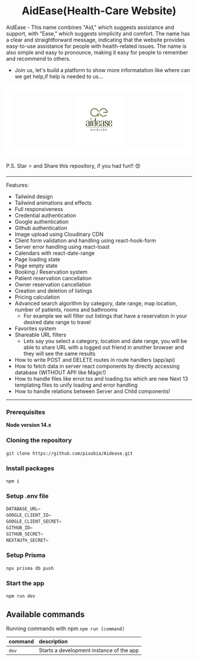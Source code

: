 <h1 align="center">
AidEase(Health-Care Website)
</h1>
AidEase
- This name combines "Aid," which suggests assistance and support, with "Ease," which suggests simplicity and comfort. The name has a clear and straightforward message, indicating that the website provides easy-to-use assistance for people with health-related issues. The name is also simple and easy to pronounce, making it easy for people to remember and recommend to others.

- Join us, let's build a platform to show more informatation like where can we get help,if help is needed to us...

<div style="border: 20px solid #fff; padding: 10px;">
  <div align="center">
    <img src="https://github.com/pixobia/Aidease/blob/main/public/images/about.png" width="30%" height="30%">
  </div>
</div>


P.S. Star ⭐ and Share this repository, if you had fun!! 😍

---

Features:

- Tailwind design
- Tailwind animations and effects
- Full responsiveness
- Credential authentication
- Google authentication
- Github authentication
- Image upload using Cloudinary CDN
- Client form validation and handling using react-hook-form
- Server error handling using react-toast
- Calendars with react-date-range
- Page loading state
- Page empty state
- Booking / Reservation system
- Patient reservation cancellation
- Owner reservation cancellation
- Creation and deletion of listings
- Pricing calculation
- Advanced search algorithm by category, date range, map location, number of patients, rooms and bathrooms
    - For example we will filter out listings that have a reservation in your desired date range to travel
- Favorites system
- Shareable URL filters
    - Lets say you select a category, location and date range, you will be able to share URL with a logged out friend in another browser and they will see the same results
- How to write POST and DELETE routes in route handlers (app/api)
- How to fetch data in server react components by directly accessing database (WITHOUT API! like Magic!)
- How to handle files like error.tsx and loading.tsx which are new Next 13 templating files to unify loading and error handling
- How to handle relations between Server and Child components!

---
  
### Prerequisites

**Node version 14.x**

### Cloning the repository

```shell
git clone https://github.com/pixobia/Aidease.git
```

### Install packages

```shell
npm i
```

### Setup .env file


```js
DATABASE_URL=
GOOGLE_CLIENT_ID=
GOOGLE_CLIENT_SECRET=
GITHUB_ID=
GITHUB_SECRET=
NEXTAUTH_SECRET=
```

### Setup Prisma

```shell
npx prisma db push

```

### Start the app

```shell
npm run dev
```

## Available commands

Running commands with npm `npm run [command]`

| command         | description                              |
| :-------------- | :--------------------------------------- |
| `dev`           | Starts a development instance of the app |
